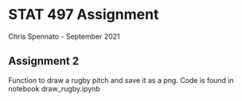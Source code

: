 # STAT 497 Assignment

Chris Spennato - September 2021

## Assignment 2

Function to draw a rugby pitch and save it as a png.
Code is found in notebook draw_rugby.ipynb